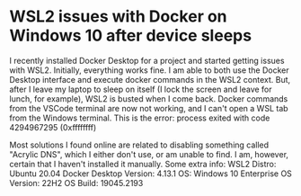 
# WSL2 issues with Docker on Windows 10 after device sleeps

I recently installed Docker Desktop for a project and started getting issues with WSL2. Initially, everything works fine. I am able to both use the Docker Desktop interface and execute docker commands in the WSL2 context. But, after I leave my laptop to sleep on itself (I lock the screen and leave for lunch, for example), WSL2 is busted when I come back. Docker commands from the VSCode terminal are now not working, and I can't open a WSL tab from the Windows terminal. This is the error:
process exited with code 4294967295 (0xffffffff)

Most solutions I found online are related to disabling something called "Acrylic DNS", which I either don't use, or am unable to find. I am, however, certain that I haven't installed it manually.
Some extra info:
WSL2 Distro: Ubuntu 20.04
Docker Desktop Version: 4.13.1
OS: Windows 10 Enterprise
OS Version: 22H2
OS Build: 19045.2193

        